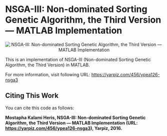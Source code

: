 # NSGA-III: Non-dominated Sorting Genetic Algorithm, the Third Version — MATLAB Implementation

<p align="center">
    <img src="https://yarpiz.com/wp-content/uploads/2016/12/ypea126-nsga3.jpg" alt="NSGA-III: Non-dominated Sorting Genetic Algorithm, the Third Version — MATLAB Implementation">
</p>

This is an implementation of NSGA-III (Non-dominated Sorting Genetic Algorithm, the Third Version) in MATLAB.

For more information, visit following URL:
https://yarpiz.com/456/ypea126-nsga3

## Citing This Work
You can cite this code as follows:

**Mostapha Kalami Heris, NSGA-III: Non-dominated Sorting Genetic Algorithm, the Third Version — MATLAB Implementation (URL: https://yarpiz.com/456/ypea126-nsga3), Yarpiz, 2016.**

